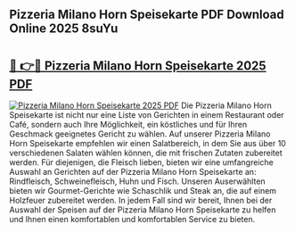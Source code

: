 ## Pizzeria Milano Horn Speisekarte PDF Download Online 2025 8suYu

# <h2><a href="http://gce5kh.nevu.top/?p=Pizzeria+Milano+Horn+Speisekarte">🔗 👉🔴 Pizzeria Milano Horn Speisekarte 2025 PDF</a></h2>

[![Pizzeria Milano Horn Speisekarte 2025 PDF](https://i.imgur.com/dBaPXMq.png)](http://gce5kh.nevu.top/?p=Pizzeria+Milano+Horn+Speisekarte)
Die Pizzeria Milano Horn Speisekarte ist nicht nur eine Liste von Gerichten in einem Restaurant oder Café, sondern auch Ihre Möglichkeit, ein köstliches und für Ihren Geschmack geeignetes Gericht zu wählen. Auf unserer Pizzeria Milano Horn Speisekarte empfehlen wir einen Salatbereich, in dem Sie aus über 10 verschiedenen Salaten wählen können, die mit frischen Zutaten zubereitet werden. Für diejenigen, die Fleisch lieben, bieten wir eine umfangreiche Auswahl an Gerichten auf der Pizzeria Milano Horn Speisekarte an: Rindfleisch, Schweinefleisch, Huhn und Fisch. Unseren Auserwählten bieten wir Gourmet-Gerichte wie Schaschlik und Steak an, die auf einem Holzfeuer zubereitet werden. In jedem Fall sind wir bereit, Ihnen bei der Auswahl der Speisen auf der Pizzeria Milano Horn Speisekarte zu helfen und Ihnen einen komfortablen und komfortablen Service zu bieten.
